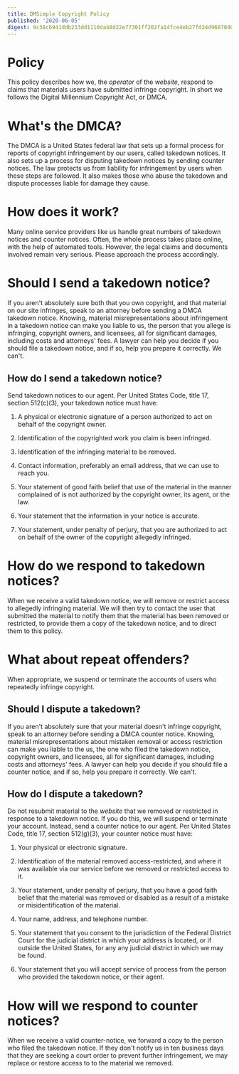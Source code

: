 ```yaml
---
title: DMSimple Copyright Policy
published: '2020-06-05'
digest: 9c38cb941ddb233dd1110dab8d22e77301ff202fa14fce4eb27fd24d96878401
---
```


# Policy

This policy describes how we, the _operator_ of the _website_, respond to claims that materials users have submitted infringe copyright. In short we follows the Digital Millennium Copyright Act, or DMCA.

# What's the DMCA?

The DMCA is a United States federal law that sets up a formal process for reports of copyright infringement by our users, called takedown notices. It also sets up a process for disputing takedown notices by sending counter notices. The law protects us from liability for infringement by users when these steps are followed. It also makes those who abuse the takedown and dispute processes liable for damage they cause.

# How does it work?

Many online service providers like us handle great numbers of takedown notices and counter notices. Often, the whole process takes place online, with the help of automated tools. However, the legal claims and documents involved remain very serious. Please approach the process accordingly.

# Should I send a takedown notice?

If you aren't absolutely sure both that you own copyright, and that material on our site infringes, speak to an attorney before sending a DMCA takedown notice. Knowing, material misrepresentations about infringement in a takedown notice can make you liable to us, the person that you allege is infringing, copyright owners, and licensees, all for significant damages, including costs and attorneys' fees. A lawyer can help you decide if you should file a takedown notice, and if so, help you prepare it correctly. We can't.

## How do I send a takedown notice?

Send takedown notices to our agent. Per United States Code, title 17, section 512(c)(3), your takedown notice must have:

1.  A physical or electronic signature of a person authorized to act on behalf of the copyright owner.

2.  Identification of the copyrighted work you claim is been infringed.

3.  Identification of the infringing material to be removed.

4.  Contact information, preferably an email address, that we can use to reach you.

5.  Your statement of good faith belief that use of the material in the manner complained of is not authorized by the copyright owner, its agent, or the law.

6.  Your statement that the information in your notice is accurate.

7.  Your statement, under penalty of perjury, that you are authorized to act on behalf of the owner of the copyright allegedly infringed.

# How do we respond to takedown notices?

When we receive a valid takedown notice, we will remove or restrict access to allegedly infringing material. We will then try to contact the user that submitted the material to notify them that the material has been removed or restricted, to provide them a copy of the takedown notice, and to direct them to this policy.

# What about repeat offenders?

When appropriate, we suspend or terminate the accounts of users who repeatedly infringe copyright.

## Should I dispute a takedown?

If you aren't absolutely sure that your material doesn't infringe copyright, speak to an attorney before sending a DMCA counter notice. Knowing, material misrepresentations about mistaken removal or access restriction can make you liable to the us, the one who filed the takedown notice, copyright owners, and licensees, all for significant damages, including costs and attorneys' fees. A lawyer can help you decide if you should file a counter notice, and if so, help you prepare it correctly. We can't.

## How do I dispute a takedown?

Do not resubmit material to the _website_ that we removed or restricted in response to a takedown notice. If you do this, we will suspend or terminate your account. Instead, send a counter notice to our agent. Per United States Code, title 17, section 512(g)(3), your counter notice must have:

1.  Your physical or electronic signature.

2.  Identification of the material removed access-restricted, and where it was available via our service before we removed or restricted access to it.

3.  Your statement, under penalty of perjury, that you have a good faith belief that the material was removed or disabled as a result of a mistake or misidentification of the material.

4.  Your name, address, and telephone number.

5.  Your statement that you consent to the jurisdiction of the Federal District Court for the judicial district in which your address is located, or if outside the United States, for any any judicial district in which we may be found.

6.  Your statement that you will accept service of process from the person who provided the takedown notice, or their agent.

# How will we respond to counter notices?

When we receive a valid counter-notice, we forward a copy to the person who filed the takedown notice. If they don't notify us in ten business days that they are seeking a court order to prevent further infringement, we may replace or restore access to to the material we removed.
